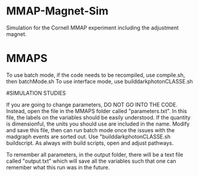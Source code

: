 # MMAP-Magnet-Sim
Simulation for the Cornell MMAP experiment including the adjustment magnet.
# MMAPS
To use batch mode, if the code needs to be recompiled, use compile.sh, then batchMode.sh
To use interface mode, use builddarkphotonCLASSE.sh

#SIMULATION STUDIES

If you are going to change parameters, DO NOT GO INTO THE CODE. Instead, open the file in the MMAPS folder called "parameters.txt". In this file, the labels on the variables should be easily understood. If the quantity is dimensionful, the units you should use are included in the name. Modify and save this file, then can run batch mode once the issues with the madgraph events are sorted out. Use "builddarkphotonCLASSE.sh buildscript. As always with build scripts, open and adjust pathways. 

To remember all parameters, in the output folder, there will be a text file called "output.txt" which will save all the variables such that one can remember what this run was in the future. 